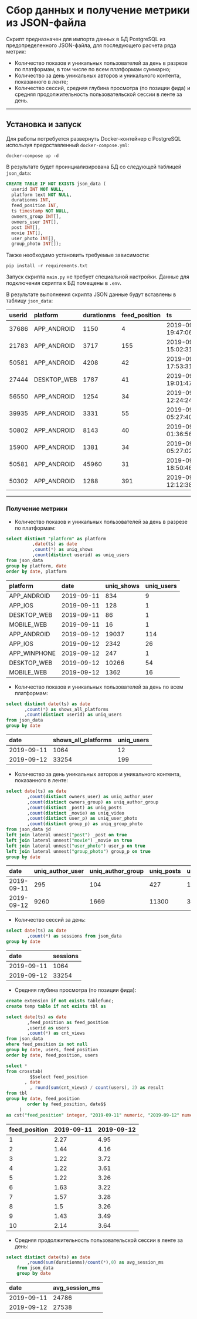 # Сбор данных и получение метрики из JSON-файла
Скрипт предназначен для импорта данных в БД PostgreSQL из предопределенного JSON-файла, для последующего расчета ряда метрик:

* Количество показов и уникальных пользователей за день в разрезе по платформам, в том числе по всем платформам суммарно;
* Количество за день уникальных авторов и уникального контента, показанного в ленте;
* Количество сессий, средняя глубина просмотра (по позиции фида) и средняя продолжительность пользовательской сессии в ленте за день.

---

## Установка и запуск
Для работы потребуется развернуть Docker-контейнер с PostgreSQL используя предоставленный `docker-compose.yml`:
```console
docker-compose up -d
```
В результате будет проинциализирована БД со следующей таблицей `json_data`:
```SQL
CREATE TABLE IF NOT EXISTS json_data (
  userid INT NOT NULL,
  platform text NOT NULL,
  durationms INT,
  feed_position INT,
  ts timestamp NOT NULL,
  owners_group INT[],
  owners_user INT[],
  post INT[],
  movie INT[],
  user_photo INT[],
  group_photo INT[]);
```

Также необходимо установить требуемые зависимости:
```console
pip install -r requirements.txt
```

Запуск скрипта `main.py` не требует специальной настройки. Данные для подключения скрипта к БД помещены в `.env`.

В результате выполнения скрипта JSON данные будут вставлены в таблицу `json_data`:

| userid | platform | durationms | feed\_position | ts | owners\_group | owners\_user | post | movie | user\_photo | group\_photo |
| :--- | :--- | :--- | :--- | :--- | :--- | :--- | :--- | :--- | :--- | :--- |
| 37686 | APP\_ANDROID | 1150 | 4 | 2019-09-12 19:47:06.000000 | null | null | null | null | null | null |
| 21783 | APP\_ANDROID | 3717 | 155 | 2019-09-12 15:02:31.000000 | {21055} | null | {39194} | {44250} | null | null |
| 50581 | APP\_ANDROID | 4208 | 42 | 2019-09-12 17:53:31.000000 | null | {50893} | null | null | {53655} | null |
| 27444 | DESKTOP\_WEB | 1787 | 41 | 2019-09-12 19:01:47.726000 | null | null | null | null | null | null |
| 56550 | APP\_ANDROID | 1254 | 34 | 2019-09-12 12:24:24.000000 | null | null | null | null | null | null |
| 39935 | APP\_ANDROID | 3331 | 55 | 2019-09-12 05:27:40.000000 | null | {3805} | {45513} | null | {52597} | null |
| 50802 | APP\_ANDROID | 8143 | 40 | 2019-09-12 01:36:56.000000 | {45075} | null | {176} | null | null | {4724} |
| 15900 | APP\_ANDROID | 1381 | 34 | 2019-09-12 05:27:02.000000 | null | {31900} | null | null | {3698} | null |
| 50581 | APP\_ANDROID | 45960 | 31 | 2019-09-12 18:50:46.000000 | null | null | null | null | null | null |
| 50302 | APP\_ANDROID | 1288 | 391 | 2019-09-12 12:12:38.000000 | {32831} | null | {45704} | null | null | {50624} |
---

### Получение метрики
* Количество показов и уникальных пользователей за день в разрезе по платформам:
```sql
select distinct "platform" as platform
          ,date(ts) as date
          ,count(*) as uniq_shows
          ,count(distinct userid) as uniq_users
from json_data
group by platform, date
order by date, platform
```
| platform | date | uniq\_shows | uniq\_users |
| :--- | :--- | :--- | :--- |
| APP\_ANDROID | 2019-09-11 | 834 | 9 |
| APP\_IOS | 2019-09-11 | 128 | 1 |
| DESKTOP\_WEB | 2019-09-11 | 86 | 1 |
| MOBILE\_WEB | 2019-09-11 | 16 | 1 |
| APP\_ANDROID | 2019-09-12 | 19037 | 114 |
| APP\_IOS | 2019-09-12 | 2342 | 26 |
| APP\_WINPHONE | 2019-09-12 | 247 | 1 |
| DESKTOP\_WEB | 2019-09-12 | 10266 | 54 |
| MOBILE\_WEB | 2019-09-12 | 1362 | 16 |


* Количество показов и уникальных пользователей за день по всем платформам:
```sql
select distinct date(ts) as date
       ,count(*) as shows_all_platforms
       ,count(distinct userid) as uniq_users
from json_data
group by date
```
| date | shows\_all\_platforms | uniq\_users |
| :--- | :--- | :--- |
| 2019-09-11 | 1064 | 12 |
| 2019-09-12 | 33254 | 199 |

* Количество за день уникальных авторов и уникального контента, показанного в ленте:
```sql
select date(ts) as date
        ,count(distinct owners_user) as uniq_author_user
        ,count(distinct owners_group) as uniq_author_group
        ,count(distinct _post) as uniq_posts
        ,count(distinct _movie) as uniq_video
        ,count(distinct user_p) as uniq_user_photo
        ,count(distinct group_p) as uniq_group_photo
from json_data jd
left join lateral unnest("post") _post on true
left join lateral unnest("movie") _movie on true
left join lateral unnest("user_photo") user_p on true
left join lateral unnest("group_photo") group_p on true
group by date
```
| date | uniq\_author\_user | uniq\_author\_group | uniq\_posts | uniq\_video | uniq\_user\_photo | uniq\_group\_photo |
| :--- | :--- | :--- | :--- | :--- | :--- | :--- |
| 2019-09-11 | 295 | 104 | 427 | 178 | 491 | 542 |
| 2019-09-12 | 9260 | 1669 | 11300 | 3629 | 19443 | 10632 |

* Количество сессий за день:
```sql
select date(ts) as date
        ,count(*) as sessions from json_data
group by date
```
| date | sessions |
| :--- | :--- |
| 2019-09-11 | 1064 |
| 2019-09-12 | 33254 |

* Средняя глубина просмотра (по позиции фида):
```sql
create extension if not exists tablefunc;
create temp table if not exists tbl as

select date(ts) as date
        ,feed_position as feed_position
        ,userid as users
        ,count(*) as cnt_views
from json_data
where feed_position is not null
group by date, users, feed_position
order by date, feed_position, users

select *
from crosstab(
         $$select feed_position
       , date
         , round(sum(cnt_views) / count(users), 2) as result
from tbl
group by date, feed_position
        order by feed_position, date$$
     )
as cst("feed_position" integer, "2019-09-11" numeric, "2019-09-12" numeric)
```
| feed\_position | 2019-09-11 | 2019-09-12 |
| :--- | :--- | :--- |
| 1 | 2.27 | 4.95 |
| 2 | 1.44 | 4.16 |
| 3 | 1.22 | 3.72 |
| 4 | 1.22 | 3.61 |
| 5 | 1.22 | 3.26 |
| 6 | 1.63 | 3.22 |
| 7 | 1.57 | 3.28 |
| 8 | 1.5 | 3.26 |
| 9 | 1.43 | 3.49 |
| 10 | 2.14 | 3.64 |

* Средняя продолжительность пользовательской сессии в ленте за день:
```sql
select distinct date(ts) as date
        ,round(sum(durationms)/count(*),0) as avg_session_ms
    from json_data
    group by date
```
| date | avg\_session\_ms |
| :--- | :--- |
| 2019-09-11 | 24786 |
| 2019-09-12 | 27538 |
